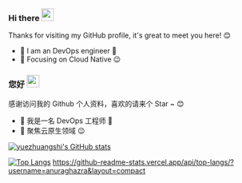 ###  Hi there <a href="https://www.gautamkrishnar.com/"><img src="https://media.giphy.com/media/hvRJCLFzcasrR4ia7z/giphy.gif" width="25px"></a>

Thanks for visiting my GitHub profile, it's great to meet you here! 😊

- 🧔 I am an DevOps engineer 🚀
- 🔭 Focusing on Cloud Native :wink:



###  您好 <a href="https://www.gautamkrishnar.com/"><img src="https://media.giphy.com/media/hvRJCLFzcasrR4ia7z/giphy.gif" width="25px"></a>

感谢访问我的 Github 个人资料，喜欢的请来个 Star ~ 😊

- 🧔 我是一名 DevOps 工程师 🚀
- 🔭 聚焦云原生领域 :wink:

[![yuezhuangshi's GitHub stats](https://github-readme-stats.vercel.app/api?username=yuezhuangshi&show_icons=true)](https://github.com/anuraghazra/github-readme-stats)

[![Top Langs](https://github-readme-stats.vercel.app/api/top-langs/?username=yuezhuangshi&layout=compact)](https://github.com/anuraghazra/github-readme-stats)
https://github-readme-stats.vercel.app/api/top-langs/?username=anuraghazra&layout=compact
